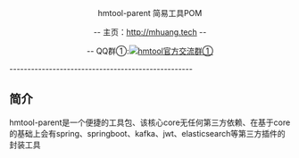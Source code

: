 <p align="center">
hmtool-parent 简易工具POM
</p>
<p align="center">
-- 主页：<a href="http://mhuang.tech">http://mhuang.tech</a>  --
</p>
<p align="center">
    -- QQ群①:<a target="_blank" href="//shang.qq.com/wpa/qunwpa?idkey=6703688b236038908f6c89b732758d00104b336a3a97bb511048d6fdc674ca01"><img border="0" src="//pub.idqqimg.com/wpa/images/group.png" alt="hmtool官方交流群①" title="hmtool官方交流群①"></a>
</p>
---------------------------------------------------

## 简介
hmtool-parent是一个便捷的工具包、该核心core无任何第三方依赖、在基于core的基础上会有spring、springboot、kafka、jwt、elasticsearch等第三方插件的封装工具